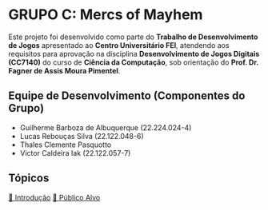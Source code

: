 # GRUPO C: Mercs of Mayhem

Este projeto foi desenvolvido como parte do **Trabalho de Desenvolvimento de Jogos** apresentado ao **Centro Universitário FEI**, atendendo aos requisitos para aprovação na disciplina **Desenvolvimento de Jogos Digitais (CC7140)** do curso de **Ciência da Computação**, sob orientação do **Prof. Dr. Fagner de Assis Moura Pimentel**.

## Equipe de Desenvolvimento (Componentes do Grupo)

- Guilherme Barboza de Albuquerque (22.224.024-4)
- Lucas Rebouças Silva (22.122.048-6)
- Thales Clemente Pasquotto
- Victor Caldeira Iak (22.122.057-7)

## Tópicos

[📄 Introdução](docs/1.introducao.md)
[📄 Público Alvo](docs/2.publico_alvo.md)

